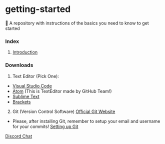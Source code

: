 # getting-started
🚀 A repository with instructions of the basics you need to know to get started

### Index
1. [Introduction](https://github.com/learnFE/getting-started/src/introduction.md)

### Downloads

1. Text Editor (Pick One):
  - [Visual Studio Code](https://code.visualstudio.com/)
  - [Atom](https://atom.io/) (This is TextEditor made by GitHub Team!)
  - [Sublime Text](https://www.sublimetext.com/)
  - [Brackets](http://brackets.io/)
  
2. Git (Version Control Software)
  [Official Git Website](https://git-scm.com/)
  - Please, after installing Git, remember to setup your email and username for your commits!
  [Setting up Git](https://git-scm.com/book/en/v2/Getting-Started-First-Time-Git-Setup)
  
[Discord Chat](https://discord.gg/KqvpKaw)
